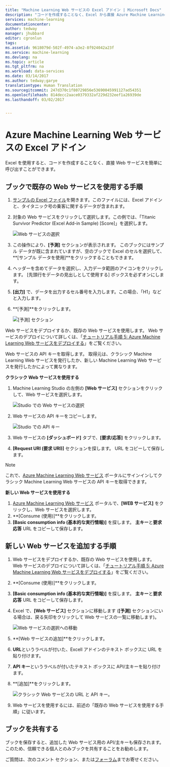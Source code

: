 ```yaml
---
title: "Machine Learning Web サービスの Excel アドイン | Microsoft Docs"
description: "コードを作成することなく、Excel から直接 Azure Machine Learning Web サービスを使用する方法。"
services: machine-learning
documentationcenter: 
author: tedway
manager: jhubbard
editor: cgronlun
tags: 
ms.assetid: 9618079d-502f-4974-a3e2-8f924042a23f
ms.service: machine-learning
ms.devlang: na
ms.topic: article
ms.tgt_pltfrm: na
ms.workload: data-services
ms.date: 03/14/2017
ms.author: tedway;garye
translationtype: Human Translation
ms.sourcegitcommit: 247d370c1f80729856e53690045991127ad54351
ms.openlocfilehash: 814decc2aace0379332af229d232eef1a26939de
ms.lasthandoff: 03/02/2017


---
```

# <a name="excel-add-in-for-azure-machine-learning-web-services"></a>Azure Machine Learning Web サービスの Excel アドイン
Excel を使用すると、コードを作成することなく、直接 Web サービスを簡単に呼び出すことができます。

## <a name="steps-to-use-an-existing-web-service-in-the-workbook"></a>ブックで既存の Web サービスを使用する手順

1. [サンプルの Excel ファイル](http://aka.ms/amlexcel-sample-2)を開きます。このファイルには、Excel アドインと、タイタニック号の乗客に関するデータが含まれます。
2. 対象の Web サービスをクリックして選択します。この例では、「Titanic Survivor Predictor (Excel Add-in Sample) [Score]」を選択します。
   
    ![Web サービスの選択][01]
3. この操作により、**[予測]** セクションが表示されます。  このブックにはサンプル データが既に含まれていますが、空のブックで Excel のセルを選択して、 **[サンプル データを使用]**をクリックすることもできます。
4. ヘッダーを含めてデータを選択し、入力データ範囲のアイコンをクリックします。  [先頭行をデータの見出しとして使用する] ボックスを必ずオンにします。
5. **[出力]** で、データを出力するセル番号を入力します。この場合、「H1」などと入力します。
6. **[予測]**をクリックします。
   
    ![[予測] セクション][02]

Web サービスをデプロイするか、既存の Web サービスを使用します。 Web サービスのデプロイについて詳しくは、「[チュートリアル手順 5: Azure Machine Learning Web サービスをデプロイする](machine-learning-walkthrough-5-publish-web-service.md)」をご覧ください。

Web サービスの API キーを取得します。 取得元は、クラシック Machine Learning Web サービスを発行したか、新しい Machine Learning Web サービスを発行したかによって異なります。

**クラシック Web サービスを使用する** 

1. Machine Learning Studio の左側の **[Web サービス]** セクションをクリックして、Web サービスを選択します。
   
    ![Studio での Web サービスの選択][04]
2. Web サービスの API キーをコピーします。
   
    ![Studio での API キー][05]
3. Web サービスの **[ダッシュボード]** タブで、**[要求/応答]** をクリックします。
4. **[Request URI (要求 URI)]** セクションを探します。  URL をコピーして保存します。

> [!NOTE]
> これで、[Azure Machine Learning Web サービス](https://services.azureml.net) ポータルにサインインしてクラシック Machine Learning Web サービスの API キーを取得できます。
> 
> 

**新しい Web サービスを使用する**

1. [Azure Machine Learning Web サービス](https://services.azureml.net) ポータルで、**[WEB サービス]** をクリックし、Web サービスを選択します。 
2. **[Consume (使用)]**をクリックします。
3. **[Basic consumption info (基本的な実行情報)]** を探します。 **主キー**と**要求応答** URL をコピーして保存します。

## <a name="steps-to-add-a-new-web-service"></a>新しい Web サービスを追加する手順

1. Web サービスをデプロイするか、既存の Web サービスを使用します。 Web サービスのデプロイについて詳しくは、「[チュートリアル手順 5: Azure Machine Learning Web サービスをデプロイする](machine-learning-walkthrough-5-publish-web-service.md)」をご覧ください。
2. **[Consume (使用)]**をクリックします。
3. **[Basic consumption info (基本的な実行情報)]** を探します。 **主キー**と**要求応答** URL をコピーして保存します。
4. Excel で、**[Web サービス]** セクションに移動します (**[予測]** セクションにいる場合は、戻る矢印をクリックして Web サービスの一覧に移動します)。
   
    ![Web サービスの選択への移動][03]
5. **[Web サービスの追加]**をクリックします。
6. **URL**というラベルが付いた、Excell アドインのテキスト ボックスに URL を貼り付けます。
7. **API キー**というラベルが付いたテキスト ボックスに API/主キーを貼り付けます。
8. **[追加]**をクリックします。
   
    ![クラシック Web サービスの URL と API キー。][06]
9. Web サービスを使用するには、前述の「既存の Web サービスを使用する手順」に従います。

## <a name="sharing-your-workbook"></a>ブックを共有する
ブックを保存すると、追加した Web サービス用の API/主キーも保存されます。 このため、信頼できる個人とのみブックを共有することをお勧めします。

ご質問は、次のコメント セクション、または[フォーラム](http://go.microsoft.com/fwlink/?LinkID=403669&clcid=0x409)までお寄せください。

[01]: ./media/machine-learning-excel-add-in-for-web-services/image1.png
[02]: ./media/machine-learning-excel-add-in-for-web-services/image2.png
[03]: ./media/machine-learning-excel-add-in-for-web-services/image3.png
[04]: ./media/machine-learning-excel-add-in-for-web-services/image4.png
[05]: ./media/machine-learning-excel-add-in-for-web-services/image5.png
[06]: ./media/machine-learning-excel-add-in-for-web-services/image6.png

